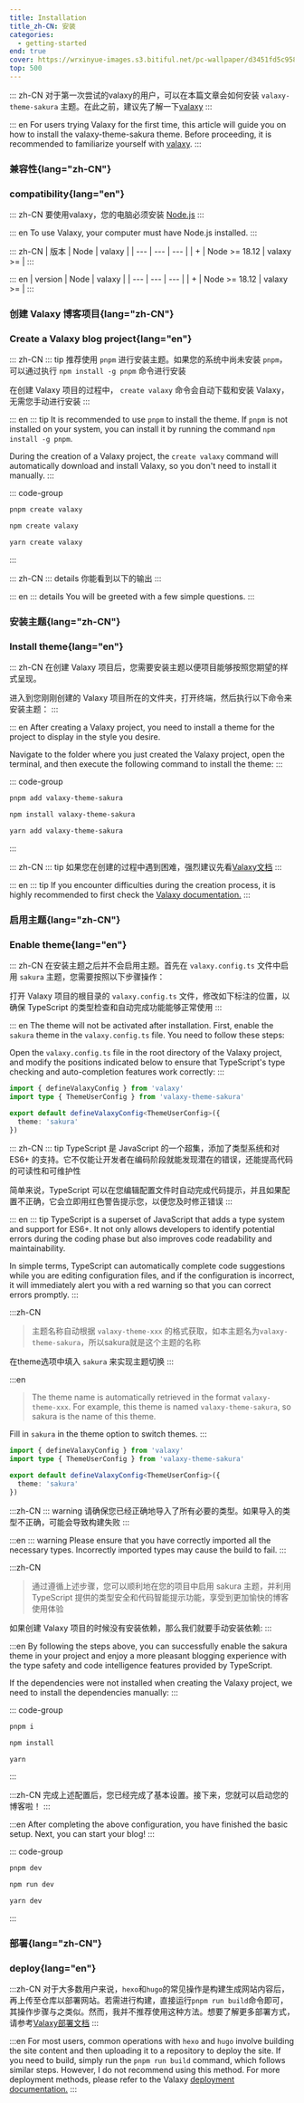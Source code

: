 ```yaml
---
title: Installation
title_zh-CN: 安装
categories:
  - getting-started
end: true
cover: https://wrxinyue-images.s3.bitiful.net/pc-wallpaper/d3451fd5c958008e3798970d3dc2c4ee.gif
top: 500
---
```


::: zh-CN
对于第一次尝试的valaxy的用户，可以在本篇文章会如何安装 `valaxy-theme-sakura` 主题。在此之前，建议先了解一下[valaxy](https://valaxy.site/)
:::

::: en
For users trying Valaxy for the first time, this article will guide you on how to install the valaxy-theme-sakura theme. Before proceeding, it is recommended to familiarize yourself with [valaxy](https://valaxy.site/).
:::

### 兼容性{lang="zh-CN"}

### compatibility{lang="en"}

::: zh-CN
要使用valaxy，您的电脑必须安装 [Node.js](https://nodejs.org/)
:::

::: en
To use Valaxy, your computer must have Node.js installed.
:::

::: zh-CN
| 版本 | Node | valaxy |
| --- | --- | --- |
| <Version type="sakura" /> + | Node >= 18.12 | valaxy >= <Version type="valaxy" /> |
:::

::: en
| version | Node | valaxy |
| --- | --- | --- |
| <Version type="sakura" /> + | Node >= 18.12 | valaxy >= <Version type="valaxy" /> |
:::

### 创建 Valaxy 博客项目{lang="zh-CN"}

### Create a Valaxy blog project{lang="en"}

::: zh-CN
::: tip
推荐使用 `pnpm` 进行安装主题。如果您的系统中尚未安装 `pnpm`，可以通过执行 `npm install -g pnpm` 命令进行安装

在创建 Valaxy 项目的过程中， `create valaxy` 命令会自动下载和安装 Valaxy，无需您手动进行安装
:::

::: en
::: tip
It is recommended to use `pnpm` to install the theme. If `pnpm` is not installed on your system, you can install it by running the command `npm install -g pnpm`.

During the creation of a Valaxy project, the `create valaxy` command will automatically download and install Valaxy, so you don't need to install it manually.
:::

::: code-group

```bash [pnpm]
pnpm create valaxy
```

```bash [npm]
npm create valaxy
```

```bash [yarn]
yarn create valaxy
```

:::

::: zh-CN
::: details 你能看到以下的输出
<CreateValaxyTooltip />
:::

::: en
::: details You will be greeted with a few simple questions.
<CreateValaxyTooltip />
:::

### 安装主题{lang="zh-CN"}

### Install theme{lang="en"}

::: zh-CN
在创建 Valaxy 项目后，您需要安装主题以便项目能够按照您期望的样式呈现。

进入到您刚刚创建的 Valaxy 项目所在的文件夹，打开终端，然后执行以下命令来安装主题：
:::

::: en
After creating a Valaxy project, you need to install a theme for the project to display in the style you desire.

Navigate to the folder where you just created the Valaxy project, open the terminal, and then execute the following command to install the theme:
:::

::: code-group

```bash [pnpm]
pnpm add valaxy-theme-sakura
```

```bash [npm]
npm install valaxy-theme-sakura
```

```bash [yarn]
yarn add valaxy-theme-sakura
```

:::

::: zh-CN
::: tip
如果您在创建的过程中遇到困难，强烈建议先看[Valaxy文档](https://valaxy.site/guide/getting-started)
:::

::: en
::: tip
If you encounter difficulties during the creation process, it is highly recommended to first check the [Valaxy documentation.](https://valaxy.site/guide/getting-started)
:::

### 启用主题{lang="zh-CN"}

### Enable theme{lang="en"}

::: zh-CN
在安装主题之后并不会启用主题。首先在 `valaxy.config.ts` 文件中启用 `sakura` 主题，您需要按照以下步骤操作：

打开 Valaxy 项目的根目录的 `valaxy.config.ts` 文件，修改如下标注的位置，以确保 TypeScript 的类型检查和自动完成功能能够正常使用
:::

::: en
The theme will not be activated after installation. First, enable the `sakura` theme in the `valaxy.config.ts` file. You need to follow these steps:

Open the `valaxy.config.ts` file in the root directory of the Valaxy project, and modify the positions indicated below to ensure that TypeScript's type checking and auto-completion features work correctly:
:::

```ts {2-4}
import { defineValaxyConfig } from 'valaxy'
import type { ThemeUserConfig } from 'valaxy-theme-sakura'

export default defineValaxyConfig<ThemeUserConfig>({
  theme: 'sakura'
})
```

::: zh-CN
::: tip
TypeScript 是 JavaScript 的一个超集，添加了类型系统和对 ES6+ 的支持。它不仅能让开发者在编码阶段就能发现潜在的错误，还能提高代码的可读性和可维护性

简单来说，TypeScript 可以在您编辑配置文件时自动完成代码提示，并且如果配置不正确，它会立即用红色警告提示您，以便您及时修正错误
:::

::: en
::: tip
TypeScript is a superset of JavaScript that adds a type system and support for ES6+. It not only allows developers to identify potential errors during the coding phase but also improves code readability and maintainability.

In simple terms, TypeScript can automatically complete code suggestions while you are editing configuration files, and if the configuration is incorrect, it will immediately alert you with a red warning so that you can correct errors promptly.
:::

:::zh-CN

> 主题名称自动根据 `valaxy-theme-xxx` 的格式获取，如本主题名为`valaxy-theme-sakura`，所以sakura就是这个主题的名称

在theme选项中填入 `sakura` 来实现主题切换
:::

:::en

> The theme name is automatically retrieved in the format `valaxy-theme-xxx`. For example, this theme is named `valaxy-theme-sakura`, so sakura is the name of this theme.

Fill in `sakura` in the theme option to switch themes.
:::

```ts {5}
import { defineValaxyConfig } from 'valaxy'
import type { ThemeUserConfig } from 'valaxy-theme-sakura'

export default defineValaxyConfig<ThemeUserConfig>({
  theme: 'sakura'
})
```

:::zh-CN
::: warning
请确保您已经正确地导入了所有必要的类型。如果导入的类型不正确，可能会导致构建失败
:::

:::en
::: warning
Please ensure that you have correctly imported all the necessary types. Incorrectly imported types may cause the build to fail.
:::

:::zh-CN

> 通过遵循上述步骤，您可以顺利地在您的项目中启用 sakura 主题，并利用 TypeScript 提供的类型安全和代码智能提示功能，享受到更加愉快的博客使用体验

如果创建 Valaxy 项目的时候没有安装依赖，那么我们就要手动安装依赖:
:::

:::en
By following the steps above, you can successfully enable the sakura theme in your project and enjoy a more pleasant blogging experience with the type safety and code intelligence features provided by TypeScript.

If the dependencies were not installed when creating the Valaxy project, we need to install the dependencies manually:
:::

::: code-group

```bash [pnpm]
pnpm i
```

```bash [npm]
npm install
```

```bash [yarn]
yarn
```

:::

:::zh-CN
完成上述配置后，您已经完成了基本设置。接下来，您就可以启动您的博客啦！
:::

:::en
After completing the above configuration, you have finished the basic setup. Next, you can start your blog!
:::

::: code-group

```bash [pnpm]
pnpm dev
```

```bash [npm]
npm run dev
```

```bash [yarn]
yarn dev
```

:::

### 部署{lang="zh-CN"}

### deploy{lang="en"}

:::zh-CN
对于大多数用户来说，`hexo`和`hugo`的常见操作是构建生成网站内容后，再上传至仓库以部署网站。若需进行构建，直接运行`pnpm run build`命令即可，其操作步骤与之类似。然而，我并不推荐使用这种方法。想要了解更多部署方式，请参考[Valaxy部署文档](https://valaxy.site/guide/deploy)
:::

:::en
For most users, common operations with `hexo` and `hugo` involve building the site content and then uploading it to a repository to deploy the site. If you need to build, simply run the `pnpm run build` command, which follows similar steps. However, I do not recommend using this method. For more deployment methods, please refer to the Valaxy [deployment documentation.](https://valaxy.site/guide/deploy)
:::
